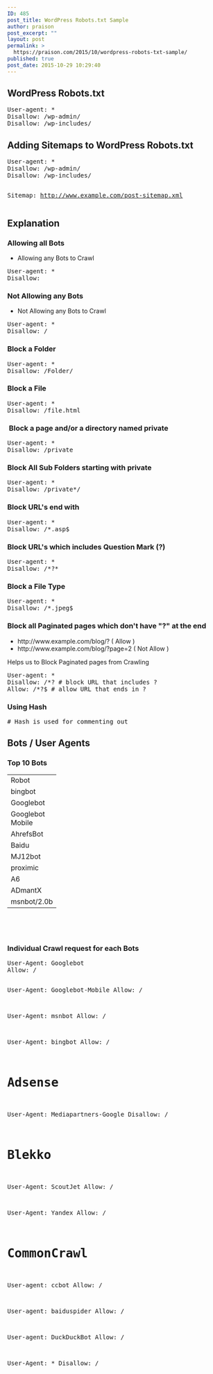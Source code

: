 ```yaml
---
ID: 485
post_title: WordPress Robots.txt Sample
author: praison
post_excerpt: ""
layout: post
permalink: >
  https://praison.com/2015/10/wordpress-robots-txt-sample/
published: true
post_date: 2015-10-29 10:29:40
---
```

<h2>WordPress Robots.txt</h2>
<pre>User-agent: *
Disallow: /wp-admin/
Disallow: /wp-includes/</pre>
<h2>Adding Sitemaps to WordPress Robots.txt</h2>
<pre>User-agent: *
Disallow: /wp-admin/
Disallow: /wp-includes/

Sitemap: http://www.example.com/post-sitemap.xml</pre>
<h2>Explanation</h2>
<h3>Allowing all Bots</h3>
<ul>
 	<li>Allowing any Bots to Crawl</li>
</ul>
<pre>User-agent: *
Disallow:</pre>
<h3>Not Allowing any Bots</h3>
<ul>
 	<li>Not Allowing any Bots to Crawl</li>
</ul>
<pre>User-agent: *
Disallow: /
</pre>
<h3>Block a Folder</h3>
<pre>User-agent: *
Disallow: /Folder/</pre>
<h3>Block a File</h3>
<pre>User-agent: *
Disallow: /file.html</pre>
<h3> Block a page and/or a directory named private</h3>
<pre>User-agent: *
Disallow: /private</pre>
<h3>Block All Sub Folders starting with private</h3>
<pre>User-agent: *
Disallow: /private*/</pre>
<h3>Block URL's end with</h3>
<pre>User-agent: *
Disallow: /*.asp$</pre>
<h3>Block URL's which includes Question Mark (?)</h3>
<pre>User-agent: *
Disallow: /*?*</pre>
<h3>Block a File Type</h3>
<pre>User-agent: *
Disallow: /*.jpeg$</pre>
<h3>Block all Paginated pages which don't have "?" at the end</h3>
<ul>
 	<li>http://www.example.com/blog/? ( Allow )</li>
 	<li>http://www.example.com/blog/?page=2 ( Not Allow )</li>
</ul>
Helps us to Block Paginated pages from Crawling
<pre>User-agent: *
Disallow: /*? # block URL that includes ?
Allow: /*?$ # allow URL that ends in ?</pre>
<h3>Using Hash</h3>
<pre># Hash is used for commenting out</pre>
<h2>Bots / User Agents</h2>
<h3>Top 10 Bots</h3>
<table style="height: 368px;" width="180">
<tbody>
<tr>
<td width="64">Robot</td>
</tr>
<tr>
<td>bingbot</td>
</tr>
<tr>
<td>Googlebot</td>
</tr>
<tr>
<td>Googlebot Mobile</td>
</tr>
<tr>
<td>AhrefsBot</td>
</tr>
<tr>
<td>Baidu</td>
</tr>
<tr>
<td>MJ12bot</td>
</tr>
<tr>
<td>proximic</td>
</tr>
<tr>
<td>A6</td>
</tr>
<tr>
<td>ADmantX</td>
</tr>
<tr>
<td>msnbot/2.0b</td>
</tr>
</tbody>
</table>
<h3>Individual Crawl request for each Bots</h3>
<pre>User-Agent: Googlebot
Allow: /

User-Agent: Googlebot-Mobile
Allow: /

User-Agent: msnbot
Allow: /

User-Agent: bingbot
Allow: /

# Adsense
User-Agent: Mediapartners-Google
Disallow: / 

# Blekko
User-Agent: ScoutJet
Allow: / 

User-Agent: Yandex
Allow: / 

# CommonCrawl
User-agent: ccbot
Allow: / 

User-agent: baiduspider
Allow: / 

User-agent: DuckDuckBot
Allow: / 

User-Agent: *
Disallow: /</pre>
<h3></h3>